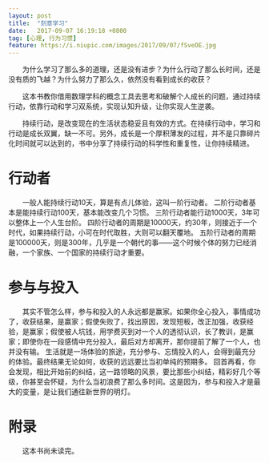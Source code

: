 ```yaml
---
layout: post
title:  "刻意学习"
date:   2017-09-07 16:19:18 +0800
tag: [心理, 行为习惯]
feature: https://i.niupic.com/images/2017/09/07/fSveOE.jpg
---
```


　　为什么学习了那么多的道理，还是没有进步？为什么行动了那么长时间，还是没有质的飞越？为什么努力了那么久，依然没有看到成长的收获？

　　这本书教你借用数理学科的概念工具去思考和破解个人成长的问题，通过持续行动，依靠行动和学习双系统，实现认知升级，让你实现人生逆袭。

　　持续行动，是改变现在的生活状态稳妥且有效的方式。在持续行动中，学习和行动是成长双翼，缺一不可。另外，成长是一个厚积薄发的过程，并不是只靠碎片化时间就可以达到的，书中分享了持续行动的科学性和重复性，让你持续精进。


# 行动者

　　一般人能持续行动10天，算是有点儿体验，这叫一阶行动者。 二阶行动者基本是能持续行动100天，基本能改变几个习惯。 三阶行动者能行动1000天，3年可以整体上一个人生台阶。 四阶行动者的周期是10000天，约30年，则接近于一个时代，如果持续行动，小可在时代取胜，大则可以翻天覆地。 五阶行动者的周期是100000天，则是300年，几乎是一个朝代的事——这个时候个体的努力已经消融，一个家族、一个国家的持续行动才重要。

# 参与与投入

　　其实不管怎么样，参与和投入的人永远都是赢家。如果你全心投入，事情成功了，收获结果，是赢家；假使失败了，找出原因，发现短板，改正加强，收获经验，是赢家；假使被人坑钱，用学费买到对一个人的透彻认识，长了教训，是赢家；即使你在一段感情中充分投入，最后对方却离开，那你提前了解了一个人，也并没有输。 生活就是一场体验的旅途，充分参与、忘情投入的人，会得到最充分的体验。最终结果无论如何，收获的远远要比当初单纯的预期多。 回首再看，你会发现，相比开始前的纠结，这一路领略的风景，要比那些小纠结，精彩好几个等级，你甚至会怀疑，为什么当初浪费了那么多时间。这是因为，参与和投入才是最大的变量，是让我们通往新世界的明灯。

# 附录

　　这本书尚未读完。

